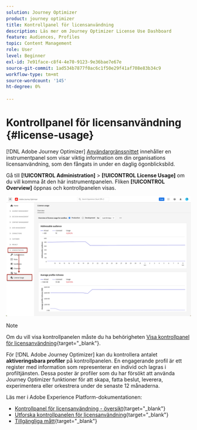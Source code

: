 ```yaml
---
solution: Journey Optimizer
product: journey optimizer
title: Kontrollpanel för licensanvändning
description: Läs mer om Journey Optimizer License Use Dashboard
feature: Audiences, Profiles
topic: Content Management
role: User
level: Beginner
exl-id: 7e91face-c8f4-4e70-9123-9e36bae7e67e
source-git-commit: 1ad534b7877f0ac6c1f50e29f41af708e83b34c9
workflow-type: tm+mt
source-wordcount: '145'
ht-degree: 0%

---
```


# Kontrollpanel för licensanvändning {#license-usage}

[!DNL Adobe Journey Optimizer] [Användargränssnittet](../start/user-interface.md) innehåller en instrumentpanel som visar viktig information om din organisations licensanvändning, som den fångats in under en daglig ögonblicksbild.

Gå till **[!UICONTROL Administration]** > **[!UICONTROL License Usage]** om du vill komma åt den här instrumentpanelen. Fliken **[!UICONTROL Overview]** öppnas och kontrollpanelen visas.

![Kontrollpanel för licensanvändning - översikt](assets/license-usage-dashboard.png)

>[!NOTE]
>
>Om du vill visa kontrollpanelen måste du ha behörigheten [Visa kontrollpanel för licensanvändning](https://experienceleague.adobe.com/docs/experience-platform/dashboards/permissions.html?lang=sv-SE#available-permissions){target="_blank"}.

För [!DNL Adobe Journey Optimizer] kan du kontrollera antalet **aktiveringsbara profiler** på kontrollpanelen. En engagerande profil är ett register med information som representerar en individ och lagras i profiltjänsten. Dessa poster är profiler som du har försökt att använda Journey Optimizer funktioner för att skapa, fatta beslut, leverera, experimentera eller orkestrera under de senaste 12 månaderna.

Läs mer i Adobe Experience Platform-dokumentationen:

* [Kontrollpanel för licensanvändning - översikt](https://experienceleague.adobe.com/docs/experience-platform/dashboards/guides/license-usage.html?lang=sv-SE){target="_blank"}
* [Utforska kontrollpanelen för licensanvändning](https://experienceleague.adobe.com/docs/experience-platform/dashboards/guides/license-usage.html?lang=sv-SE#exploring-the-license-usage-dashboard){target="_blank"}
* [Tillgängliga mått](https://experienceleague.adobe.com/docs/experience-platform/dashboards/guides/license-usage.html?lang=sv-SE#available-metrics){target="_blank"}
